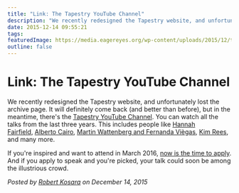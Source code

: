 ```yaml
---
title: "Link: The Tapestry YouTube Channel"
description: "We recently redesigned the Tapestry website, and unfortunately lost the archive page. It will definitely come back (and better than before), but in the meantime, there's the Tapestry YouTube Channel. You can watch all the talks from the last three years. This includes people like Hannah Fairfield, Alberto Cairo, Martin Wattenberg and Fernanda Viègas, Kim Rees, and many more."
date: 2015-12-14 09:55:21
tags: 
featuredImage: https://media.eagereyes.org/wp-content/uploads/2015/12/tapestry-youtube.jpg
outline: false
---
```


# Link: The Tapestry YouTube Channel

We recently redesigned the Tapestry website, and unfortunately lost the archive page. It will definitely come back (and better than before), but in the meantime, there's the <a href="https://www.youtube.com/user/TapestryConference">Tapestry YouTube Channel</a>. You can watch all the talks from the last three years. This includes people like <a href="https://www.youtube.com/watch?v=YOkVGUTinvY">Hannah Fairfield</a>, <a href="https://www.youtube.com/watch?v=yro4Sq5A2l4">Alberto Cairo</a>, <a href="https://www.youtube.com/watch?v=VRgJnX1lr04">Martin Wattenberg and Fernanda Viègas</a>, <a href="https://www.youtube.com/watch?v=0VGARONcLVs">Kim Rees</a>, and many more.

If you're inspired and want to attend in March 2016, <a href="/blog/2015/tapestry-2016-open-for-applications">now is the time to apply</a>. And if you apply to speak and you're picked, your talk could soon be among the illustrious crowd.


_Posted by <a href="/about">Robert Kosara</a> on December 14, 2015_


